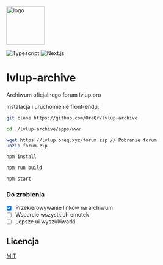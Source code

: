 <img src="https://i.imgur.com/wmg37NX.png" alt="logo" height="100">

![Typescript](https://img.shields.io/badge/TypeScript-007ACC?style=for-the-badge&logo=typescript&logoColor=white)
![Next.js](https://img.shields.io/badge/next.js-000000?style=for-the-badge&logo=nextdotjs&logoColor=white)

# lvlup-archive

Archiwum oficjalnego forum lvlup.pro

Instalacja i uruchomienie front-endu:

```bash
git clone https://github.com/OreQr/lvlup-archive

cd ./lvlup-archive/apps/www

wget https://lvlup.oreq.xyz/forum.zip // Pobranie forum
unzip forum.zip

npm install

npm run build

npm start
```

### Do zrobienia

- [x] Przekierowywanie linków na archiwum
- [ ] Wsparcie wszystkich emotek
- [ ] Lepsze ui wyszukiwarki

## Licencja

[MIT](https://github.com/OreQr/lvlup-archive/blob/main/LICENSE)
